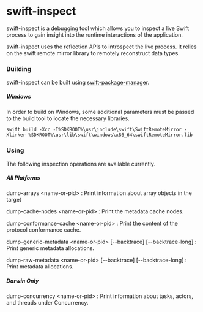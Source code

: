 # swift-inspect

swift-inspect is a debugging tool which allows you to inspect a live Swift process to gain insight into the runtime interactions of the application.

swift-inspect uses the reflection APIs to introspect the live process.  It relies on the swift remote mirror library to remotely reconstruct data types.

### Building

swift-inspect can be built using [swift-package-manager](https://github.com/apple/swift-package-manager).

##### Windows

In order to build on Windows, some additional parameters must be passed to the build tool to locate the necessary libraries.

~~~
swift build -Xcc -I%SDKROOT%\usr\include\swift\SwiftRemoteMirror -Xlinker %SDKROOT%\usr\lib\swift\windows\x86_64\swiftRemoteMirror.lib
~~~

### Using

The following inspection operations are available currently.

##### All Platforms

dump-arrays &lt;name-or-pid&gt;
: Print information about array objects in the target

dump-cache-nodes &lt;name-or-pid&gt;
: Print the metadata cache nodes.

dump-conformance-cache &lt;name-or-pid&gt;
: Print the content of the protocol conformance cache.

dump-generic-metadata &lt;name-or-pid&gt; [--backtrace] [--backtrace-long]
: Print generic metadata allocations.

dump-raw-metadata &lt;name-or-pid&gt; [--backtrace] [--backtrace-long]
: Print metadata allocations.

##### Darwin Only

dump-concurrency &lt;name-or-pid&gt;
: Print information about tasks, actors, and threads under Concurrency.

